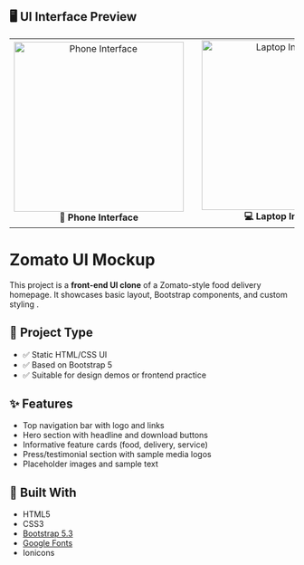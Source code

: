 
## 🖥️ UI Interface Preview

<table>
  <tr>
    <td align="center">
      <img src="https://github.com/user-attachments/assets/307b5b22-cfe0-4b6e-9007-a7e04b1bd045" alt="Phone Interface" width="300"/><br/>
      <strong>📱 Phone Interface</strong>
    </td>
    <td width="80"></td> <!-- Space between the two -->
    <td align="center">
      <img src="https://github.com/user-attachments/assets/93224cae-e25d-4c9f-a3f8-cb9d68c5a435" alt="Laptop Interface" width="300"/><br/>
      <strong>💻 Laptop Interface</strong>
    </td>
  </tr>
</table>




# Zomato UI Mockup 

This project is a **front-end UI clone** of a Zomato-style food delivery homepage. It showcases basic layout, Bootstrap components, and custom styling .

## 🧪 Project Type


- ✅ Static HTML/CSS UI
- ✅ Based on Bootstrap 5
- ✅ Suitable for design demos or frontend practice

## ✨ Features

- Top navigation bar with logo and links
- Hero section with headline and download buttons
- Informative feature cards (food, delivery, service)
- Press/testimonial section with sample media logos
- Placeholder images and sample text

## 🧰 Built With

- HTML5
- CSS3
- [Bootstrap 5.3](https://getbootstrap.com/)
- [Google Fonts](https://fonts.google.com/)
- Ionicons



